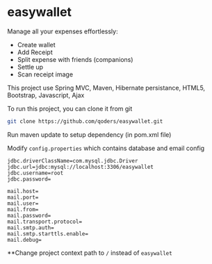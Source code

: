 # easywallet

Manage all your expenses effortlessly:

 * Create wallet
 * Add Receipt
 * Split expense with friends (companions)
 * Settle up
 * Scan receipt image


This project use Spring MVC, Maven, Hibernate persistance, HTML5, Bootstrap, Javascript, Ajax

To run this project, you can clone it from git
```bash
git clone https://github.com/qoders/easywallet.git
```

Run maven update to setup dependency (in pom.xml file)

Modify `config.properties` which contains database and email config
```
jdbc.driverClassName=com.mysql.jdbc.Driver
jdbc.url=jdbc:mysql://localhost:3306/easywallet
jdbc.username=root
jdbc.password=

mail.host=
mail.port=
mail.user=
mail.from=
mail.password=
mail.transport.protocol=
mail.smtp.auth=
mail.smtp.starttls.enable=
mail.debug=
```

**Change project context path to `/` instead of `easywallet`
